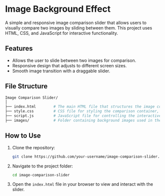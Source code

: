# Image Background Effect

A simple and responsive image comparison slider that allows users to visually compare two images by sliding between them. This project uses HTML, CSS, and JavaScript for interactive functionality.

## Features

- Allows the user to slide between two images for comparison.
- Responsive design that adjusts to different screen sizes.
- Smooth image transition with a draggable slider.

## File Structure

```bash
Image Comparison Slider/
│
├── index.html        # The main HTML file that structures the image comparison layout.
├── style.css         # CSS file for styling the comparison container, slider, and overall layout.
├── script.js         # JavaScript file for controlling the interactive functionality of the slider.
├── images/           # Folder containing background images used in the slider.
```

## How to Use

1. Clone the repository:
   ```bash
   git clone https://github.com/your-username/image-comparison-slider.git
   ```

2. Navigate to the project folder:
   ```bash
   cd image-comparison-slider
   ```

3. Open the `index.html` file in your browser to view and interact with the slider.